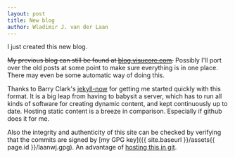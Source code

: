 ```yaml
---
layout: post
title: New blog
author: Wladimir J. van der Laan
---
```


I just created this new blog.

<strike>My previous blog can still be found at [blog.visucore.com](https://blog.visucore.com/).</strike> Possibly I'll port over the old posts at some point to make sure everything is in one place. There may even be some automatic way of doing this.

Thanks to Barry Clark's [jekyll-now](https://github.com/barryclark/jekyll-now) for getting me started quickly with this format. It is a big leap from having to babysit a server, which has to run all kinds of software for creating dynamic content, and kept continuously up to date. Hosting static content is a breeze in comparison. Especially if github does it for me.

Also the integrity and authenticity of this site can be checked by verifying that the commits are signed by [my GPG key]({{ site.baseurl }}/assets{{ page.id }}/laanwj.gpg). An advantage of [hosting this in git](https://blog.invisiblethings.org/2015/02/09/my-new-git-based-blog.html).
